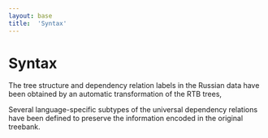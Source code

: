 ```yaml
---
layout: base
title:  'Syntax'
---
```


# Syntax

The tree structure and dependency relation labels in the Russian data have been obtained
by an automatic transformation of the RTB trees,

Several language-specific subtypes
of the universal dependency relations have been defined
to preserve the information encoded in the original treebank.
